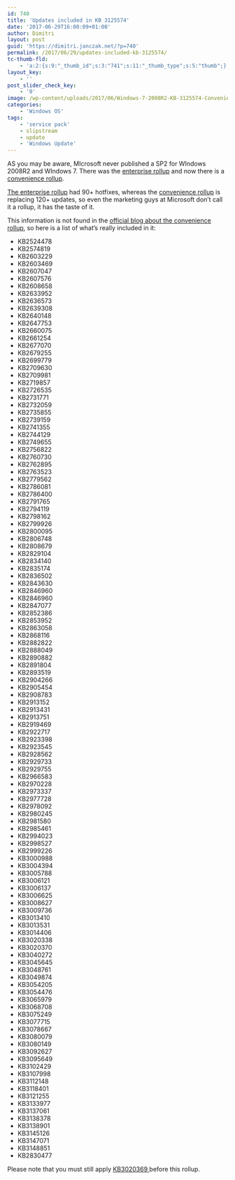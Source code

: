 ```yaml
---
id: 740
title: 'Updates included in KB 3125574'
date: '2017-06-29T16:00:09+01:00'
author: Dimitri
layout: post
guid: 'https://dimitri.janczak.net/?p=740'
permalink: /2017/06/29/updates-included-kb-3125574/
tc-thumb-fld:
    - 'a:2:{s:9:"_thumb_id";s:3:"741";s:11:"_thumb_type";s:5:"thumb";}'
layout_key:
    - ''
post_slider_check_key:
    - '0'
image: /wp-content/uploads/2017/06/Windows-7-2008R2-KB-3125574-Convenience-Rollup.png
categories:
    - 'Windows OS'
tags:
    - 'service pack'
    - slipstream
    - update
    - 'Windows Update'
---
```


AS you may be aware, MIcrosoft never published a SP2 for WIndows 2008R2 and WIndows 7. There was the [enterprise rollup](https://blogs.technet.microsoft.com/sbs/2013/03/20/enterprise-hotfix-rollup-for-windows-7-sp1-and-windows-server-2008-r2-sp1-available-now/) and now there is a [convenience rollup](https://support.microsoft.com/en-us/help/3125574/convenience-rollup-update-for-windows-7-sp1-and-windows-server-2008-r2).

[The enterprise rollup](https://support.microsoft.com/en-us/help/2775511/an-enterprise-hotfix-rollup-is-available-for-windows-7-sp1-and-windows) had 90+ hotfixes, whereas the [convenience rollup](https://support.microsoft.com/en-us/help/3125574/convenience-rollup-update-for-windows-7-sp1-and-windows-server-2008-r2) is replacing 120+ updates, so even the marketing guys at Microsoft don’t call it a rollup, it has the taste of it.

This information is not found in the [official blog about the convenience rollup](https://blogs.technet.microsoft.com/windowsitpro/2016/05/17/simplifying-updates-for-windows-7-and-8-1/), so here is a list of what’s really included in it:

- KB2524478
- KB2574819
- KB2603229
- KB2603469
- KB2607047
- KB2607576
- KB2608658
- KB2633952
- KB2636573
- KB2639308
- KB2640148
- KB2647753
- KB2660075
- KB2661254
- KB2677070
- KB2679255
- KB2699779
- KB2709630
- KB2709981
- KB2719857
- KB2726535
- KB2731771
- KB2732059
- KB2735855
- KB2739159
- KB2741355
- KB2744129
- KB2749655
- KB2756822
- KB2760730
- KB2762895
- KB2763523
- KB2779562
- KB2786081
- KB2786400
- KB2791765
- KB2794119
- KB2798162
- KB2799926
- KB2800095
- KB2806748
- KB2808679
- KB2829104
- KB2834140
- KB2835174
- KB2836502
- KB2843630
- KB2846960
- KB2846960
- KB2847077
- KB2852386
- KB2853952
- KB2863058
- KB2868116
- KB2882822
- KB2888049
- KB2890882
- KB2891804
- KB2893519
- KB2904266
- KB2905454
- KB2908783
- KB2913152
- KB2913431
- KB2913751
- KB2919469
- KB2922717
- KB2923398
- KB2923545
- KB2928562
- KB2929733
- KB2929755
- KB2966583
- KB2970228
- KB2973337
- KB2977728
- KB2978092
- KB2980245
- KB2981580
- KB2985461
- KB2994023
- KB2998527
- KB2999226
- KB3000988
- KB3004394
- KB3005788
- KB3006121
- KB3006137
- KB3006625
- KB3008627
- KB3009736
- KB3013410
- KB3013531
- KB3014406
- KB3020338
- KB3020370
- KB3040272
- KB3045645
- KB3048761
- KB3049874
- KB3054205
- KB3054476
- KB3065979
- KB3068708
- KB3075249
- KB3077715
- KB3078667
- KB3080079
- KB3080149
- KB3092627
- KB3095649
- KB3102429
- KB3107998
- KB3112148
- KB3118401
- KB3121255
- KB3133977
- KB3137061
- KB3138378
- KB3138901
- KB3145126
- KB3147071
- KB3148851
- KB2830477

Please note that you must still apply [KB3020369 ](https://support.microsoft.com/en-us/help/3020369/april-2015-servicing-stack-update-for-windows-7-and-windows-server-200)before this rollup.